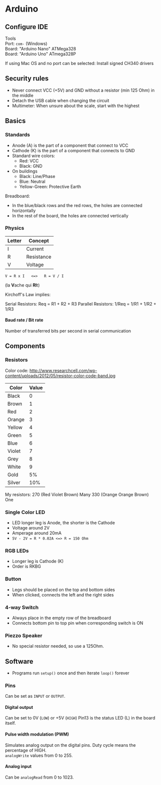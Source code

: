 # Arduino


## Configure IDE
Tools  
Port: `com-` (Windows)  
Board: "Arduino Nano" ATMega328  
Board: "Arduino Uno" ATmega328P  

If using Mac OS and no port can be selected:
Install signed CH340 drivers

## Security rules

- Never connect VCC (+5V) and GND without a resistor (min 125 Ohm) in the middle
- Detach the USB cable when changing the circuit
- Multimeter: When unsure about the scale, start with the highest

## Basics

### Standards

- Anode (A) is the part of a component that connect to VCC
- Cathode (K) is the part of a component that connects to GND
- Standard wire colors:
  - Red: VCC
  - Black: GND
- On buildings
  - Black: Line/Phase
  - Blue: Neutral
  - Yellow-Green: Protective Earth

Breadboard:
- In the blue/black rows and the red rows, the holes are connected horizontally
- In the rest of the board, the holes are connected vertically

### Physics

| Letter | Concept    |
|--------|------------|
| I      | Current    |
| R      | Resistance |
| V      | Voltage    |

```
V = R x I   <=>   R = V / I
```

(la **V**ache qui **RI**t)

Kirchoff's Law implies:

Serial Resistors: Req = R1 + R2 + R3
Parallel Resistors: 1/Req = 1/R1 + 1/R2 + 1/R3

#### Baud rate / Bit rate
Number of transferred bits per second in serial communication


## Components

### Resistors

Color code:
http://www.researchcell.com/wp-content/uploads/2012/05/resistor-color-code-band.jpg

| Color  | Value |
|--------|-------|
| Black  | 0     |
| Brown  | 1     |
| Red    | 2     |
| Orange | 3     |
| Yellow | 4     |
| Green  | 5     |
| Blue   | 6     |
| Violet | 7     |
| Grey   | 8     |
| White  | 9     |
| Gold   | 5%    |
| Silver | 10%   |

My resistors:
270 (Red Violet Brown) Many
330 (Orange Orange Brown) One


### Single Color LED
- LED longer leg is Anode, the shorter is the Cathode
- Voltage around 2V
- Amperage around 20mA
- `5V - 2V = R * 0.02A <=> R = 150 Ohm`

### RGB LEDs
- Longer leg is Cathode (K)
- Order is RKBG

### Button
- Legs should be placed on the top and bottom sides
- When clicked, connects the left and the right sides

### 4-way Switch
- Always place in the empty row of the breadboard
- Connects bottom pin to top pin when corresponding switch is ON

### Piezzo Speaker
- No special resistor needed, so use a 125Ohm.


## Software
- Programs run `setup()` once and then iterate `loop()` forever


### Pins
Can be set as `INPUT` or `OUTPUT`.

#### Digital output

Can be set to 0V (`LOW`) or +5V (`HIGH`)
Pin13 is the status LED (L) in the board itself.

#### Pulse width modulation (PWM)

Simulates analog output on the digital pins. Duty cycle means the percentage of HIGH.  
`analogWrite` values from 0 to 255.

#### Analog input

Can be `analogRead` from 0 to 1023.




